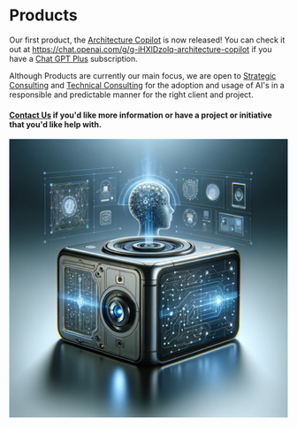 # Products

Our first product, the [Architecture Copilot](../Products/architectureCopilot.md) is now released! You can check it out at https://chat.openai.com/g/g-iHXlDzolq-architecture-copilot if you have a [Chat GPT Plus](https://openai.com/blog/chatgpt-plus) subscription.

Although Products are currently our main focus, we are open to [Strategic Consulting](../Consulting/strategic.md) and [Technical Consulting](../Consulting/technology.md) for the adoption and usage of AI's in a responsible and predictable manner for the right client and project.

#### [Contact Us](contact.md) if you'd like more information or have a project or initiative that you'd like help with.

![CogniVirtus Products](./CogniVirtus%20-%20Products.jpg)
